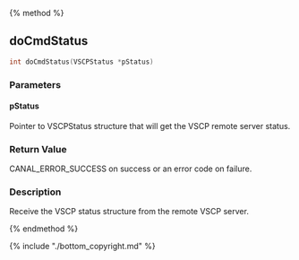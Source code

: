 
{% method %}
## doCmdStatus

```c
int doCmdStatus(VSCPStatus *pStatus)
```

### Parameters

#### pStatus
Pointer to VSCPStatus structure that will get the VSCP remote server status.

### Return Value
CANAL_ERROR_SUCCESS on success or an error code on failure.

### Description
Receive the VSCP status structure from the remote VSCP server. 

{% endmethod %}

{% include "./bottom_copyright.md" %}